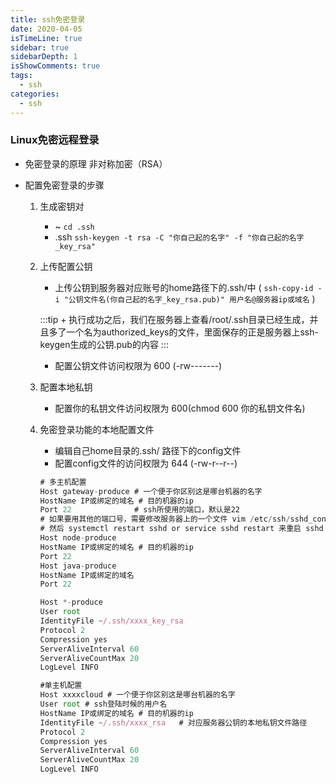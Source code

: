 ```yaml
---
title: ssh免密登录
date: 2020-04-05
isTimeLine: true
sidebar: true
sidebarDepth: 1
isShowComments: true
tags:
  - ssh
categories:
  - ssh
---
```


### Linux免密远程登录

+ 免密登录的原理
  非对称加密（RSA）

+ 配置免密登录的步骤

  1. 生成密钥对
      + ~ `cd .ssh`
      + .ssh `ssh-keygen -t rsa -C "你自己起的名字" -f "你自己起的名字_key_rsa"`

  2. 上传配置公钥
      + 上传公钥到服务器对应账号的home路径下的.ssh/中 ( `ssh-copy-id -i "公钥文件名(你自己起的名字_key_rsa.pub)" 用户名@服务器ip或域名` ) 

      :::tip
          + 执行成功之后，我们在服务器上查看/root/.ssh目录已经生成，并且多了一个名为authorized_keys的文件，里面保存的正是服务器上ssh-keygen生成的公钥.pub的内容
      :::

      + 配置公钥文件访问权限为 600 (-rw-------)

  3. 配置本地私钥
      + 配置你的私钥文件访问权限为 600(chmod 600 你的私钥文件名)

  4. 免密登录功能的本地配置文件
      + 编辑自己home目录的.ssh/ 路径下的config文件 
      + 配置config文件的访问权限为 644 (-rw-r--r--)

      ```js
      # 多主机配置
      Host gateway-produce # 一个便于你区别这是哪台机器的名字
      HostName IP或绑定的域名 # 目的机器的ip
      Port 22              # ssh所使用的端口，默认是22
      # 如果要用其他的端口号，需要修改服务器上的一个文件 vim /etc/ssh/sshd_config, 
      # 然后 systemctl restart sshd or service sshd restart 来重启 sshd 服务
      Host node-produce
      HostName IP或绑定的域名 # 目的机器的ip
      Port 22
      Host java-produce
      HostName IP或绑定的域名
      Port 22

      Host *-produce
      User root
      IdentityFile ~/.ssh/xxxx_key_rsa
      Protocol 2
      Compression yes
      ServerAliveInterval 60
      ServerAliveCountMax 20
      LogLevel INFO

      #单主机配置
      Host xxxxcloud # 一个便于你区别这是哪台机器的名字
      User root # ssh登陆时候的用户名
      HostName IP或绑定的域名 # 目的机器的ip
      IdentityFile ~/.ssh/xxxx_rsa   # 对应服务器公钥的本地私钥文件路径
      Protocol 2
      Compression yes
      ServerAliveInterval 60
      ServerAliveCountMax 20
      LogLevel INFO

      ```


